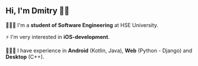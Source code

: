 ## Hi, I'm Dmitry 👋🏻

👨🏻‍🎓 I'm a **student of Software Engineering** at HSE University.

⚡️ I'm very interested in **iOS-development**.

👨🏻‍💻 I have experience in  **Android** (Kotlin, Java), **Web** (Python - Django) and **Desktop** (C++).
